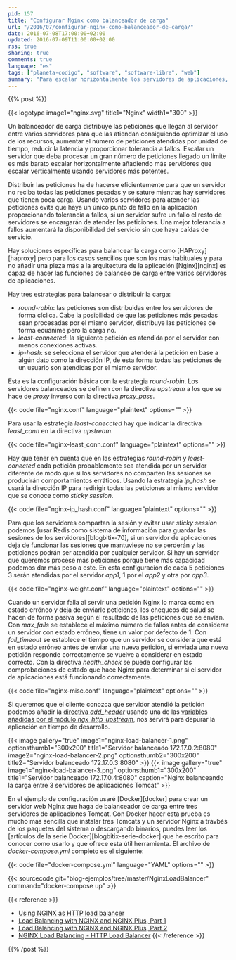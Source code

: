 ```yaml
---
pid: 157
title: "Configurar Nginx como balanceador de carga"
url: "/2016/07/configurar-nginx-como-balanceador-de-carga/"
date: 2016-07-08T17:00:00+02:00
updated: 2016-07-09T11:00:00+02:00
rss: true
sharing: true
comments: true
language: "es"
tags: ["planeta-codigo", "software", "software-libre", "web"]
summary: "Para escalar horizontalmente los servidores de aplicaciones, aumentar el rendimiento, disminuir la latencia, conseguir tolerancia a fallos y aumentar la disponibilidad podemos usar el servidor web Nginx como balanceador de carga entre varios servidores de aplicaciones. En este ejemplo muestro la configuración necesaria para añadir la funcionalidad de balanceador de carga a Nginx entre varios servidores de aplicaciones Tomcat usando además Docker."
---
```


{{% post %}}

{{< logotype image1="nginx.svg" title1="Nginx" width1="300" >}}

Un balanceador de carga distribuye las peticiones que llegan al servidor entre varios servidores para que las atiendan consiguiendo optimizar el uso de los recursos, aumentar el número de peticiones atendidas por unidad de tiempo, reducir la latencia y proporcionar tolerancia a fallos. Escalar un servidor que deba procesar un gran número de peticiones llegado un límite es más barato escalar horizontalmente añadiendo más servidores que escalar verticalmente usando servidores más potentes.

Distribuir las peticiones ha de hacerse eficientemente para que un servidor no reciba todas las peticiones pesadas y se sature mientras hay servidores que tienen poca carga. Usando varios servidores para atender las peticiones evita que haya un único punto de fallo en la aplicación proporcionando tolerancia a fallos, si un servidor sufre un fallo el resto de servidores se encargarán de atender las peticiones. Una mejor tolerancia a fallos aumentará la disponibilidad del servicio sin que haya caídas de servicio.

Hay soluciones específicas para balancear la carga como [HAProxy][haproxy] pero para los casos sencillos que son los más habituales y para no añadir una pieza más a la arquitectura de la aplicación [Nginx][nginx] es capaz de hacer las funciones de balanceo de carga entre varios servidores de aplicaciones.

Hay tres estrategias para balancear o distribuir la carga:

* _round-robin_: las peticiones son distribuidas entre los servidores de forma cíclica. Cabe la posibilidad de que las peticiones más pesadas sean procesadas por el mismo servidor, distribuye las peticiones de forma ecuánime pero la carga no.
* _least-connected_: la siguiente petición es atendida por el servidor con menos conexiones activas.
* _ip-hash_: se selecciona el servidor que atenderá la petición en base a algún dato como la dirección IP, de esta forma todas las peticiones de un usuario son atendidas por el mismo servidor.

Esta es la configuración básica con la estrategia _round-robin_. Los servidores balanceados se definen con la directiva _upstream_ a los que se hace de _proxy_ inverso con la directiva _proxy\_pass_.

{{< code file="nginx.conf" language="plaintext" options="" >}}

Para usar la estrategia _least-coneccted_ hay que indicar la directiva _least\_conn_ en la directiva _upstream_.

{{< code file="nginx-least_conn.conf" language="plaintext" options="" >}}

Hay que tener en cuenta que en las estrategias _round-robin_ y _least-conected_ cada petición probablemente sea atendida por un servidor diferente de modo que si los servidores no comparten las sesiones se producirán comportamientos erráticos. Usando la estrategia _ip\_hash_ se usará la dirección IP para redirigir todas las peticiones al mismo servidor que se conoce como _sticky session_.

{{< code file="nginx-ip_hash.conf" language="plaintext" options="" >}}

Para que los servidores compartan la sesión y evitar usar _sticky session_ podemos [usar Redis como sistema de información para guardar las sesiones de los servidores][blogbitix-70], si un servidor de aplicaciones deja de funcionar las sesiones que mantuviese no se perderán y las peticiones podrán ser atendida por cualquier servidor. Si hay un servidor que queremos procese más peticiones porque tiene más capacidad podemos dar más peso a este. En esta configuración de cada 5 peticiones 3 serán atendidas por el servidor _app1_, 1 por el _app2_ y otra por _app3_.

{{< code file="nginx-weight.conf" language="plaintext" options="" >}}

Cuando un servidor falla al servir una petición Nginx lo marca como en estado erróneo y deja de enviarle peticiones, los chequeos de salud se hacen de forma pasiva según el resultado de las peticiones que se envían. Con _max\_fails_ se establece el máximo número de fallos antes de considerar un servidor con estado erróneo, tiene un valor por defecto de 1. Con _fail\_timeout_ se establece el tiempo que un servidor se considera que está en estado erróneo antes de enviar una nueva petición, si enviada una nueva petición responde correctamente se vuelve a considerar en estado correcto. Con la directiva _health\_check_ se puede configurar las comprobaciones de estado que hace Nginx para determinar si el servidor de aplicaciones está funcionando correctamente.

{{< code file="nginx-misc.conf" language="plaintext" options="" >}}

Si queremos que el cliente conozca que servidor atendió la petición podemos añadir la [directiva _add\_header_](http://nginx.org/en/docs/http/ngx_http_headers_module.html#add_header) usando una de las [variables añadidas por el módulo  _ngx\_http\_upstream_](http://nginx.org/en/docs/http/ngx_http_upstream_module.html#variables), nos servirá para depurar la aplicación en tiempo de desarrollo.

{{< image
    gallery="true"
    image1="nginx-load-balancer-1.png" optionsthumb1="300x200" title1="Servidor balanceado 172.17.0.2:8080"
    image2="nginx-load-balancer-2.png" optionsthumb2="300x200" title2="Servidor balanceado 172.17.0.3:8080" >}}
{{< image
    gallery="true"
    image1="nginx-load-balancer-3.png" optionsthumb1="300x200" title1="Servidor balanceado 172.17.0.4:8080"
    caption="Nginx balanceando la carga entre 3 servidores de aplicaciones Tomcat" >}}

En el ejemplo de configuración usaré [Docker][docker] para crear un servidor web Nginx que haga de balanceador de carga entre tres servidores de aplicaciones Tomcat. Con Docker hacer esta prueba es mucho más sencilla que instalar tres Tomcats y un servidor Nginx a travbés de los paquetes del sistema o descargando binarios, puedes leer los [artículos de la serie Docker][blogbitix-serie-docker] que he escrito para conocer como usarlo y que ofrece esta útil herramienta. El archivo de _docker-compose.yml_ completo es el siguiente:

{{< code file="docker-compose.yml" language="YAML" options="" >}}

{{< sourcecode git="blog-ejemplos/tree/master/NginxLoadBalancer" command="docker-compose up" >}}

{{< reference >}}
* [Using NGINX as HTTP load balancer](http://nginx.org/en/docs/http/load_balancing.html)
* [Load Balancing with NGINX and NGINX Plus, Part 1](https://www.nginx.com/blog/load-balancing-with-nginx-plus/)
* [Load Balancing with NGINX and NGINX Plus, Part 2](https://www.nginx.com/blog/load-balancing-with-nginx-plus-part2/)
* [NGINX Load Balancing - HTTP Load Balancer](https://www.nginx.com/resources/admin-guide/load-balancer/)
{{< /reference >}}

{{% /post %}}
